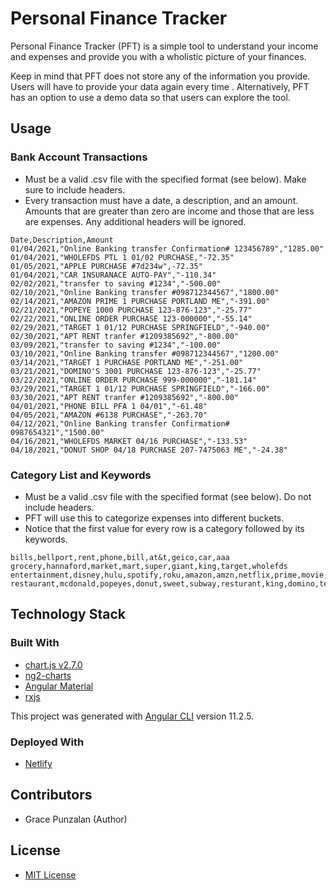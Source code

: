 # Personal Finance Tracker

Personal Finance Tracker (PFT) is a simple tool to understand your income and expenses and provide you with a wholistic picture of your finances.

Keep in mind that PFT does not store any of the information you provide. Users will have to provide your data again every time . Alternatively, PFT has an option to use a demo data so that users can explore the tool.

## Usage
### Bank Account Transactions
- Must be a valid .csv file with the specified format (see below). Make sure to include headers. 
- Every transaction must have a date, a description, and an amount. Amounts that are greater than zero are income and those that are less are expenses. Any additional headers will be ignored.
```
Date,Description,Amount
01/04/2021,"Online Banking transfer Confirmation# 123456789","1285.00"
01/04/2021,"WHOLEFDS PTL 1 01/02 PURCHASE,"-72.35"
01/05/2021,"APPLE PURCHASE #7d234w",-72.35"
01/04/2021,"CAR INSURANACE AUTO-PAY","-110.34"
02/02/2021,"transfer to saving #1234","-500.00"
02/10/2021,"Online Banking transfer #098712344567","1800.00"
02/14/2021,"AMAZON PRIME 1 PURCHASE PORTLAND ME","-391.00"
02/21/2021,"POPEYE 1000 PURCHASE 123-876-123","-25.77"
02/22/2021,"ONLINE ORDER PURCHASE 123-000000","-55.14"
02/29/2021,"TARGET 1 01/12 PURCHASE SPRINGFIELD","-940.00"
02/30/2021,"APT RENT tranfer #1209385692","-800.00"
03/09/2021,"transfer to saving #1234","-100.00"
03/10/2021,"Online Banking transfer #098712344567","1200.00"
03/14/2021,"TARGET 1 PURCHASE PORTLAND ME","-251.00"
03/21/2021,"DOMINO'S 3001 PURCHASE 123-876-123","-25.77"
03/22/2021,"ONLINE ORDER PURCHASE 999-000000","-181.14"
03/29/2021,"TARGET 1 01/12 PURCHASE SPRINGFIELD","-166.00"
03/30/2021,"APT RENT tranfer #1209385692","-800.00"
04/01/2021,"PHONE BILL PFA 1 04/01","-61.48"
04/05/2021,"AMAZON #6138 PURCHASE","-263.70"
04/12/2021,"Online Banking transfer Confirmation# 0987654321","1500.00"
04/16/2021,"WHOLEFDS MARKET 04/16 PURCHASE","-133.53"
04/18/2021,"DONUT SHOP 04/18 PURCHASE 207-7475063 ME","-24.38"
```

### Category List and Keywords
- Must be a valid .csv file with the specified format (see below). Do not include headers.
- PFT will use this to categorize expenses into different buckets. 
- Notice that the first value for every row is a category followed by its keywords.
```
bills,bellport,rent,phone,bill,at&t,geico,car,aaa
grocery,hannaford,market,mart,super,giant,king,target,wholefds
entertainment,disney,hulu,spotify,roku,amazon,amzn,netflix,prime,movie,fandango
restaurant,mcdonald,popeyes,donut,sweet,subway,resturant,king,domino,tea,tacos,panda,poke,ihop
```

## Technology Stack
### Built With
- [chart.js v2.7.0](https://www.npmjs.com/package/chart.js)
- [ng2-charts](https://www.npmjs.com/package/ng2-charts)
- [Angular Material](https://material.angular.io/)
- [rxjs](https://www.npmjs.com/package/rxjs)

This project was generated with [Angular CLI](https://github.com/angular/angular-cli) version 11.2.5.

### Deployed With
- [Netlify](https://www.netlify.com/)

## Contributors
- Grace Punzalan (Author)

## License 
- [MIT License](https://opensource.org/licenses/MIT)
